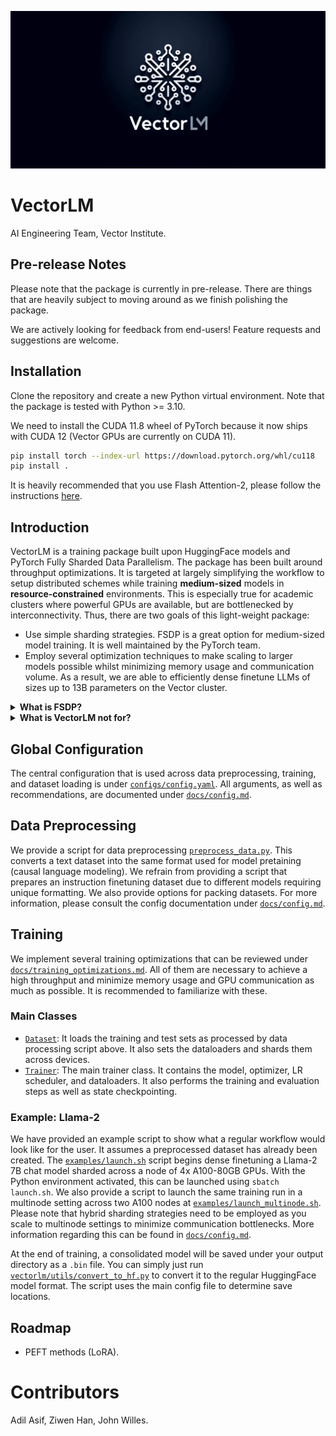![VectorLM Logo](logo.png)
# VectorLM

AI Engineering Team, Vector Institute.

## Pre-release Notes

Please note that the package is currently in pre-release. There are things that are heavily subject to moving around as we finish polishing the package.

We are actively looking for feedback from end-users! Feature requests and suggestions are welcome.

## Installation

Clone the repository and create a new Python virtual environment. Note that the package is tested with Python >= 3.10.

We need to install the CUDA 11.8 wheel of PyTorch because it now ships with CUDA 12 (Vector GPUs are currently on CUDA 11).

```bash
pip install torch --index-url https://download.pytorch.org/whl/cu118
pip install .
```

It is heavily recommended that you use Flash Attention-2, please follow the instructions [here](https://github.com/Dao-AILab/flash-attention).

## Introduction

VectorLM is a training package built upon HuggingFace models and PyTorch Fully Sharded Data Parallelism. The package has been built around throughput optimizations. It is targeted at largely simplifying the workflow to setup distributed schemes while training **medium-sized** models in **resource-constrained** environments. This is especially true for academic clusters where powerful GPUs are available, but are bottlenecked by interconnectivity. Thus, there are two goals of this light-weight package:
* Use simple sharding strategies. FSDP is a great option for medium-sized model training. It is well maintained by the PyTorch team.
* Employ several optimization techniques to make scaling to larger models possible whilst minimizing memory usage and communication volume. As a result, we are able to efficiently dense finetune LLMs of sizes up to 13B parameters on the Vector cluster.

<details>
<summary><b>What is FSDP?</b></summary>
Also known as ZeRO - Stage 3 sharding, it is a purely data-parallel training scheme built similar to Distributed Data Parallel, except it evenly shards optimizer states and model parameters as well within worker process groups. A good introduction can be found <a href="https://engineering.fb.com/2021/07/15/open-source/fsdp/">here</a>.
</details>

<details>
<summary><b>What is VectorLM not for?</b></summary>
Our package is designed for lightweight operations and is not intended for training very large models. It's primarily focused on facilitating Vector researchers in training moderately-sized models (on the order of 13B parameters) more efficiently. For very large model training setups requiring 3D distributed training strategies, we suggest exploring specialized frameworks like Megatron-LM and DeepSpeed, which are better equipped for such demands.
</details>

## Global Configuration
The central configuration that is used across data preprocessing, training, and dataset loading is under [`configs/config.yaml`](configs/config.yaml). All arguments, as well as recommendations, are documented under [`docs/config.md`](docs/config.md).

## Data Preprocessing

We provide a script for data preprocessing [`preprocess_data.py`](preprocess_data.py). This converts a text dataset into the same format used for model pretaining (causal language modeling). We refrain from providing a script that prepares an instruction finetuning dataset due to different models requiring unique formatting. We also provide options for packing datasets. For more information, please consult the config documentation under [`docs/config.md`](docs/config.md).

## Training

We implement several training optimizations that can be reviewed under [`docs/training_optimizations.md`](docs/training_optimizations.md). All of them are necessary to achieve a high throughput and minimize memory usage and GPU communication as much as possible. It is recommended to familiarize with these.

### Main Classes

* [`Dataset`](vectorlm/dataset.py): It loads the training and test sets as processed by data processing script above. It also sets the dataloaders and shards them across devices.
* [`Trainer`](vectorlm/trainer.py): The main trainer class. It contains the model, optimizer, LR scheduler, and dataloaders. It also performs the training and evaluation steps as well as state checkpointing.

### Example: Llama-2

We have provided an example script to show what a regular workflow would look like for the user. It assumes a preprocessed dataset has already been created. The [`examples/launch.sh`](examples/launch.sh) script begins dense finetuning a Llama-2 7B chat model sharded across a node of 4x A100-80GB GPUs. With the Python environment activated, this can be launched using `sbatch launch.sh`. We also provide a script to launch the same training run in a multinode setting across two A100 nodes at [`examples/launch_multinode.sh`](examples/launch_multinode.sh). Please note that hybrid sharding strategies need to be employed as you scale to multinode settings to minimize communication bottlenecks. More information regarding this can be found in [`docs/config.md`](docs/config.md).

At the end of training, a consolidated model will be saved under your output directory as a `.bin` file. You can simply just run [`vectorlm/utils/convert_to_hf.py`](vectorlm/utils/convert_to_hf.py) to convert it to the regular HuggingFace model format. The script uses the main config file to determine save locations.

## Roadmap
- PEFT methods (LoRA).

# Contributors

Adil Asif, Ziwen Han, John Willes.
